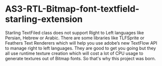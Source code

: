 AS3-RTL-Bitmap-font-textfield-starling-extension
================================================

Starling TextFiled class does not support Right to Left languages like Persian, Hebrew or Arabic. There are some libraries like TLFSprite or Feathers Text Renderers which will help you use adobe’s new TextFlow API to manage right to left languages. They are good to get you going but they all use runtime texture creation which will cost a lot of CPU usage to generate textures out of Bitmap fonts. So that's why this project was born.
